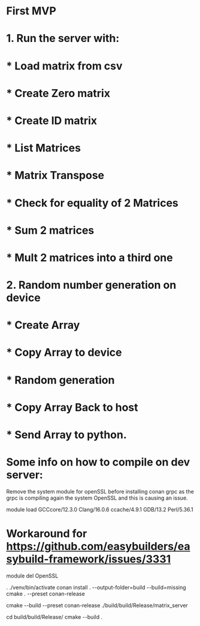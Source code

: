 # First MVP
# 1. Run the server with:
#  * Load matrix from csv
#  * Create Zero matrix
#  * Create ID matrix
#  * List Matrices
#  * Matrix Transpose
#  * Check for equality of 2 Matrices
#  * Sum 2 matrices
#  * Mult 2 matrices into a third one
# 2. Random number generation on device
#   * Create Array
#   * Copy Array to device
#   * Random generation
#   * Copy Array Back to host
#   * Send Array to python.


# Some info on how to compile on dev server:

Remove the system module for openSSL before installing conan grpc
as the grpc is compiling again the system OpenSSL and this is causing an issue.

module load GCCcore/12.3.0 Clang/16.0.6 ccache/4.9.1 GDB/13.2 Perl/5.36.1
# Workaround for https://github.com/easybuilders/easybuild-framework/issues/3331
module del OpenSSL

. ./venv/bin/activate
 conan install . --output-folder=build --build=missing
 cmake . --preset conan-release
 
 cmake --build --preset conan-release
 ./build/build/Release/matrix_server 

 cd build/build/Release/
 cmake --build . 